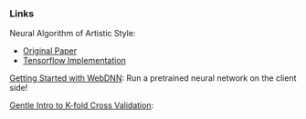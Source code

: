### Links

Neural Algorithm of Artistic Style:
* <a href=https://arxiv.org/pdf/1508.06576.pdf> Original Paper </a>
* <a href=https://github.com/cysmith/neural-style-tf> Tensorflow Implementation </a>

<p> <a href=https://milhidaka.github.io/webdnn-exercise/> Getting Started with WebDNN</a>: Run a pretrained neural network on the client side!</p>

<p> <a href=https://https://machinelearningmastery.com/k-fold-cross-validation/> Gentle Intro to K-fold Cross Validation</a>: </p>

